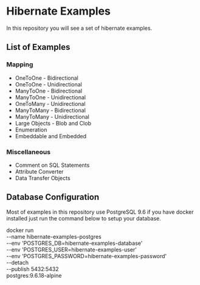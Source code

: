 # Hibernate Examples

In this repository you will see a set of hibernate examples.


## List of Examples


### Mapping

* OneToOne - Bidirectional
* OneToOne - Unidirectional
* ManyToOne - Bidirectional
* ManyToOne - Unidirectional
* OneToMany - Unidirectional
* ManyToMany - Bidirectional
* ManyToMany - Unidirectional
* Large Objects - Blob and Clob
* Enumeration
* Embeddable and Embedded

### Miscellaneous

* Comment on SQL Statements
* Attribute Converter
* Data Transfer Objects


## Database Configuration

Most of examples in this repository use PostgreSQL 9.6 if you have docker installed just run the command below to setup your database.


docker run \
    --name hibernate-examples-postgres \
    --env 'POSTGRES_DB=hibernate-examples-database' \
    --env 'POSTGRES_USER=hibernate-examples-user' \
    --env 'POSTGRES_PASSWORD=hibernate-examples-password' \
    --detach \
    --publish 5432:5432 \
    postgres:9.6.18-alpine
